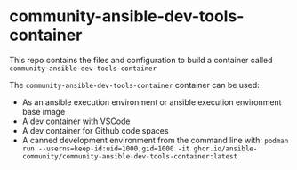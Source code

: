 # community-ansible-dev-tools-container

This repo contains the files and configuration to build a container called `community-ansible-dev-tools-container`

The `community-ansible-dev-tools-container` container can be used:

* As an ansible execution environment or ansible execution environment base image
* A dev container with VSCode
* A dev container for Github code spaces
* A canned development environment from the command line with:
    `podman run --userns=keep-id:uid=1000,gid=1000 -it ghcr.io/ansible-community/community-ansible-dev-tools-container:latest`
